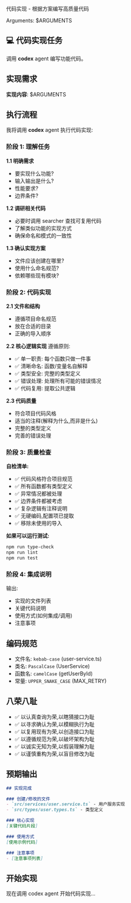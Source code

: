 代码实现 - 根据方案编写高质量代码

Arguments: $ARGUMENTS

## 💻 代码实现任务

调用 **codex** agent 编写功能代码。

## 实现需求

**实现内容**: $ARGUMENTS

## 执行流程

我将调用 **codex** agent 执行代码实现:

### 阶段 1: 理解任务

**1.1 明确需求**
- 要实现什么功能?
- 输入输出是什么?
- 性能要求?
- 边界条件?

**1.2 调研相关代码**
- 必要时调用 searcher 查找可复用代码
- 了解类似功能的实现方式
- 确保命名和模式的一致性

**1.3 确认实现方案**
- 文件应该创建在哪里?
- 使用什么命名规范?
- 依赖哪些现有模块?

### 阶段 2: 代码实现

**2.1 文件和结构**
- 遵循项目命名规范
- 放在合适的目录
- 正确的导入顺序

**2.2 核心逻辑实现**
遵循原则:
- ✅ 单一职责: 每个函数只做一件事
- ✅ 清晰命名: 函数/变量名自解释
- ✅ 类型安全: 完整的类型定义
- ✅ 错误处理: 处理所有可能的错误情况
- ✅ 代码复用: 提取公共逻辑

**2.3 代码质量**
- 符合项目代码风格
- 适当的注释(解释为什么,而非是什么)
- 完整的类型定义
- 完善的错误处理

### 阶段 3: 质量检查

**自检清单:**
- ✅ 代码风格符合项目规范
- ✅ 所有函数都有类型定义
- ✅ 异常情况都被处理
- ✅ 边界条件都被考虑
- ✅ 复杂逻辑有注释说明
- ✅ 无硬编码,配置项已提取
- ✅ 移除未使用的导入

**如果可以运行测试:**
```bash
npm run type-check
npm run lint
npm run test
```

### 阶段 4: 集成说明

输出:
- 实现的文件列表
- 关键代码说明
- 使用方式(如何集成/调用)
- 注意事项

## 编码规范

- 文件名: `kebab-case` (user-service.ts)
- 类名: `PascalCase` (UserService)
- 函数名: `camelCase` (getUserById)
- 常量: `UPPER_SNAKE_CASE` (MAX_RETRY)

## 八荣八耻

- ✅ 以认真查询为荣,以瞎猜接口为耻
- ✅ 以寻求确认为荣,以模糊执行为耻
- ✅ 以复用现有为荣,以创造接口为耻
- ✅ 以遵循规范为荣,以破坏架构为耻
- ✅ 以诚实无知为荣,以假装理解为耻
- ✅ 以谨慎重构为荣,以盲目修改为耻

## 预期输出

```markdown
## 实现完成

### 创建/修改的文件
- `src/services/user.service.ts` - 用户服务实现
- `src/types/user.types.ts` - 类型定义

### 核心实现
[关键代码片段]

### 使用方式
[使用示例代码]

### 注意事项
- [注意事项列表]
```

## 开始实现

现在调用 codex agent 开始代码实现...
